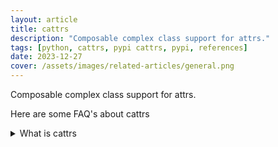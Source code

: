 ```yaml
---
layout: article
title: cattrs
description: "Composable complex class support for attrs."
tags: [python, cattrs, pypi cattrs, pypi, references]
date: 2023-12-27
cover: /assets/images/related-articles/general.png
---
```


Composable complex class support for attrs.

Here are some FAQ's about cattrs
<details>
<summary>What is cattrs</summary>
Composable complex class support for attrs.
</details>
